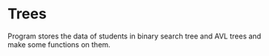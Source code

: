 # Trees
Program stores the data of students in binary search tree and AVL trees and make some functions on them.
